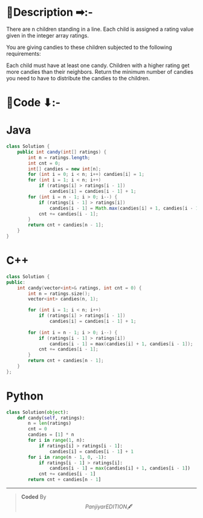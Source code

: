 # 📍Description ➡:-
<!-- Describe your first thoughts on how to solve this problem. -->
There are n children standing in a line. Each child is assigned a rating value given in the integer array ratings.

You are giving candies to these children subjected to the following requirements:

Each child must have at least one candy.
Children with a higher rating get more candies than their neighbors.
Return the minimum number of candies you need to have to distribute the candies to the children.


# 📝Code ⬇:-


# Java
```java []
class Solution {
    public int candy(int[] ratings) {
        int n = ratings.length;
        int cnt = 0;
        int[] candies = new int[n];
        for (int i = 0; i < n; i++) candies[i] = 1;
        for (int i = 1; i < n; i++)
            if (ratings[i] > ratings[i - 1])
                candies[i] = candies[i - 1] + 1;
        for (int i = n - 1; i > 0; i--) {
            if (ratings[i - 1] > ratings[i])
                candies[i - 1] = Math.max(candies[i] + 1, candies[i - 1]);
            cnt += candies[i - 1];
        }
        return cnt + candies[n - 1];
    }
}

```

# C++
``` cpp []
class Solution {
public:
    int candy(vector<int>& ratings, int cnt = 0) {
        int n = ratings.size();
        vector<int> candies(n, 1);

        for (int i = 1; i < n; i++) 
            if (ratings[i] > ratings[i - 1])
                candies[i] = candies[i - 1] + 1;
        
        for (int i = n - 1; i > 0; i--) {
            if (ratings[i - 1] > ratings[i])
                candies[i - 1] = max(candies[i] + 1, candies[i - 1]);
            cnt += candies[i - 1];
        }
        return cnt + candies[n - 1];
    }
};
```

# Python
``` python []
class Solution(object):
    def candy(self, ratings):
        n = len(ratings)
        cnt = 0
        candies = [1] * n
        for i in range(1, n):
            if ratings[i] > ratings[i - 1]:
                candies[i] = candies[i - 1] + 1
        for i in range(n - 1, 0, -1):
            if ratings[i - 1] > ratings[i]:
                candies[i - 1] = max(candies[i] + 1, candies[i - 1])
            cnt += candies[i - 1]
        return cnt + candies[n - 1]     
```

---

>    **Coded** By $$Panjiyar EDITION 🖋  $$

               
